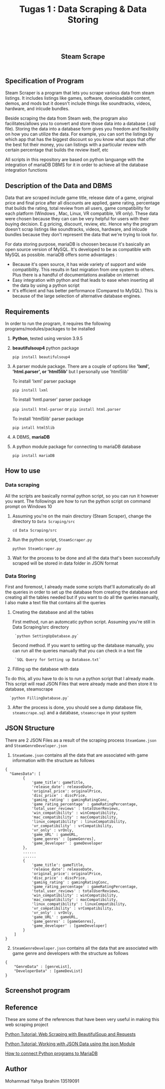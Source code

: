 <h1 align="center">
  <br>
  Tugas 1 : Data Scraping & Data Storing
  <br>
  <br>
</h1>

<h2 align="center">
  <br>
  Steam Scrape
  <br>
  <br>
</h2>

## Specification of Program
Steam Scraper is a program that lets you scrape various data from steam listings. It includes listings like games, software, downloadable content, demos, and mods but it doesn't include things like soundtracks, videos, hardware, and inlcude bundles.

Beside scraping the data from Steam web, the program also facilitates/allows you to convert and store those data into a database (.sql file). Storing the data into a database form gives you freedom and flexibility on how you can utilize the data. For example, you can sort the listings by which app that has the biggest discount so you know what apps that offer the best fot their money,  you can listings with a particular review with certain percentage that builds the review itself, etc

All scripts in this repository are based on python languange with the integration of mariaDB DBMS for it in order to achieve all the database integration functions

## Description of the Data and DBMS
Data that are scraped include game title, release date of a game, original price and final price after all discounts are applied, game rating, percentage that builds the rating, total review from all users, game compatibility for each platform (Windows , Mac, Linux, VR compatible, VR only). These data were chosen because they can can be very helpful for users with their buying decision. E.g pricing, discount, review, etc. Hence why the program doesn't scrap listings like soundtracks, videos, hardware, and inlcude bundles because they don't represent the data that we're trying to look for.

For data storing purpose, mariaDB is choosen because it's basically an open source version of MySQL. It's developed to be as compatible with MySQL as possible. mariaDB offers some advantages : 
  - Because it's open source, it has wide variety of support and wide compatibility. This results in fast migration from one system to others. Plus there is a handful of documentations availabe on internet
  - Easy integration with python and that leads to ease when inserting all the data by using a python script
  - It's efficient and has better performance (Compared to MySQL). This is because of the large selection of alternative database engines.


## Requirements
In order to run the program, it requires the following programs/modules/packages to be installed
1. __Python__, tested using version 3.9.5
2. __beautifulsoup4__ python package

    `pip install beautifulsoup4`

3. A parser module package. There are a couple of options like __'lxml', 'html.parser', or 'html5lib'__ but I personally use 'html5lib'

    To install 'lxml' parser package

      `pip install lxml`

    To install 'hmtl.parser' parser package

      `pip install html-parser` or
      `pip install html.parser`

    To install 'html5lib' parser package

      `pip intall html5lib`

4. A DBMS, __mariaDB__
5. A python module package for connecting to mariaDB database

    `pip install mariaDB`

## How to use 
### Data scraping
All the scripts are basically normal python script, so you can run it however you want. The followings are how to run the python script on command prompt on Windows 10
1. Assuming you're on the main directory (Steam Scraper), change the directory to `Data Scraping/src`

    `cd Data Scraping/src`

2. Run the python script, `SteamScraper.py`

    `python SteamScraper.py` 

3. Wait for the process to be done and all the data that's been successfully scraped will be stored in data folder in JSON format

### Data Storing
First and foremost, I already made some scripts that'll automatically do all the queries in order to set up the database from creating the database and creating all the tables needed but if you want to do all the queries manually, I also make a text file that contains all the queries
1. Creating the database and all the tables

    First method, run an automcatic python script. Assuming you're still in Data Scraping/src directory

        `python SettingUpDatabase.py`

    Second method. If you want to setting up the database manually, you can run all the queries manually that you can check in a text file 

        `SQL Query for Setting up Database.txt`

2. Filling up the database with data

  To do this, all you have to do is to run a python script that I already made. This script will read JSON Files that were already made and then store it to database, steamscrape

      `python FillingDatabase.py`

3. After the process is done, you should see a dump database file, `steamscrape.sql` and a database, `steamscrape` in your system    


## JSON Structure
There are 2 JSON Files as a result of the scraping process `SteamGame.json` and `SteamGenreDeveloper.json`
1. `SteamGame.json` contains all the data that are associated with game information with the structure as follows
```
{
  "GamesData": [
        {
            'game_title': gameTitle,
            'release_date': releaseDate,
            'original_price': originalPrice,
            'disc_price' : discPrice,
            'gaming_rating' : gamingRatingConc,
            'game_rating_percentage' : gameRatingPercentage,
            'total_user_reviews' : totalUserReviews,
            'win_compatibility' : winCompatibility,
            'mac_compatibility' : macCompatibility,
            'linux_compatibility' : linuxCompatibility,
            'vr_compatibility' : vrCompatibility,
            'vr_only' : vrOnly,
            'game_URL' : gameURL,
            'game_genres' : [gameGenres],
            'game_developer' : gameDeveloper
        },
        ......
        ......
        {
            'game_title': gameTitle,
            'release_date': releaseDate,
            'original_price': originalPrice,
            'disc_price' : discPrice,
            'gaming_rating' : gamingRatingConc,
            'game_rating_percentage' : gameRatingPercentage,
            'total_user_reviews' : totalUserReviews,
            'win_compatibility' : winCompatibility,
            'mac_compatibility' : macCompatibility,
            'linux_compatibility' : linuxCompatibility,
            'vr_compatibility' : vrCompatibility,
            'vr_only' : vrOnly,
            'game_URL' : gameURL,
            'game_genres' : [gameGenres],
            'game_developer' : [gameDeveloper]
        }
    ]   
}
```
2. `SteamGenreDeveloper.json` contains all the data that are associated with game genre and developers with the structure as follows
```
{
    "GenreData" : [genreList],
    "DeveloperData" : [gameDevList]
}
```

## Screenshot program 


## Reference
These are some of the references that have been very useful in making this web scraping project

[Python Tutorial: Web Scraping with BeautifulSoup and Requests](https://www.youtube.com/watch?v=ng2o98k983k)

[Python Tutorial: Working with JSON Data using the json Module](https://www.youtube.com/watch?v=9N6a-VLBa2I)

[How to connect Python programs to MariaDB](https://mariadb.com/resources/blog/how-to-connect-python-programs-to-mariadb/)


## Author
Mohammad Yahya Ibrahim
13519091